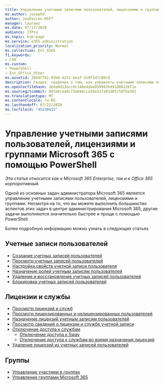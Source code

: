 ```yaml
---
title: Управление учетными записями пользователей, лицензиями и группами Microsoft 365 с помощью PowerShell
ms.author: josephd
author: JoeDavies-MSFT
manager: laurawi
ms.date: 07/17/2020
audience: ITPro
ms.topic: hub-page
ms.service: o365-administration
localization_priority: Normal
ms.collection: Ent_O365
f1.keywords:
- CSH
ms.custom:
- PowerShell
- Ent_Office_Other
ms.assetid: 26b9ff81-93b0-4251-beaf-3c9f1d7c80c8
description: Сводка. сведения о том, как управлять учетными записями пользователей, лицензиями и группами Microsoft 365 с помощью PowerShell.
ms.openlocfilehash: 26da0d13ecc9c14be4abe059943bd91d88126f1e
ms.sourcegitcommit: 0d1ebcea8c73a644cca3de127a93385c58f9a302
ms.translationtype: MT
ms.contentlocale: ru-RU
ms.lasthandoff: 07/22/2020
ms.locfileid: "45230415"
---
```

# <a name="manage-microsoft-365-user-accounts-licenses-and-groups-with-powershell"></a>Управление учетными записями пользователей, лицензиями и группами Microsoft 365 с помощью PowerShell

*Эта статья относится как к Microsoft 365 Enterprise, так и к Office 365 корпоративный.*

Одной из основных задач администратора Microsoft 365 является управление учетными записями пользователей, лицензиями и группами. Несмотря на то, что вы можете выполнить большинство аспектов этих задач в центре администрирования Microsoft 365, другие задачи выполняются значительно быстрее и проще с помощью PowerShell. 

Более подробную информацию можно узнать в следующих статьях.

## <a name="user-accounts"></a>Учетные записи пользователей

- [Создание учетных записей пользователей](create-user-accounts-with-office-365-powershell.md)
- [Просмотр учетных записей пользователей](view-user-accounts-with-office-365-powershell.md)
- [Настройка свойств учетной записи пользователя](configure-user-account-properties-with-office-365-powershell.md)
- [Назначение ролей учетным записям пользователей](assign-roles-to-user-accounts-with-office-365-powershell.md)
- [Удаление и восстановление учетных записей пользователей](delete-and-restore-user-accounts-with-office-365-powershell.md)
- [Блокировка учетных записей пользователей](block-user-accounts-with-office-365-powershell.md)

## <a name="licenses-and-services"></a>Лицензии и службы
- [Просмотр лицензий и служб](view-licenses-and-services-with-office-365-powershell.md)
- [Просмотр лицензированных и нелицензированных пользователей](view-licensed-and-unlicensed-users-with-office-365-powershell.md)
- [Назначение лицензий учетным записям пользователей](assign-licenses-to-user-accounts-with-office-365-powershell.md)
- [Просмотр сведений о лицензии и службе учетной записи](view-account-license-and-service-details-with-office-365-powershell.md)
- [Отключение доступа к службам](disable-access-to-services-with-office-365-powershell.md)
  - [Отключение доступа к Sway](disable-access-to-sway-with-office-365-powershell.md)
  - [Отключение доступа к службам во время назначения лицензий](disable-access-to-services-while-assigning-user-licenses.md)
- [Удаление лицензий из учетных записей пользователей](remove-licenses-from-user-accounts-with-office-365-powershell.md)

## <a name="groups"></a>Группы
- [Управление участием в группах](maintain-group-membership-with-office-365-powershell.md)
- [Управление группами Microsoft 365](manage-office-365-groups-with-powershell.md)


